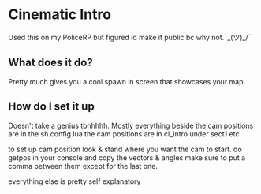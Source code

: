 # Cinematic Intro

Used this on my PoliceRP but figured id make it public bc why not.¯\_(ツ)_/¯

## What does it do?
Pretty much gives you a cool spawn in screen that showcases your map.

## How do I set it up
Doesn't take a genius tbhhhhh.
Mostly everything beside the cam positions are in the sh.config.lua
the cam positions are in cl_intro under sect1 etc.

to set up cam position look & stand where you want the cam to start. do getpos in your console and copy the vectors & angles make sure to put a comma between them except for the last one.

everything else is pretty self explanatory

